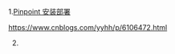 1.[Pinpoint 安装部署](https://www.cnblogs.com/yyhh/p/6106472.html)

https://www.cnblogs.com/yyhh/p/6106472.html

2.